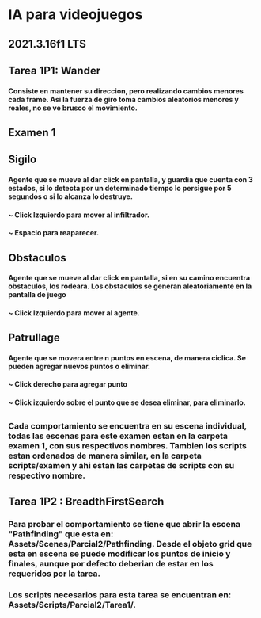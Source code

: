 # IA para videojuegos
## 2021.3.16f1 LTS
## 
## Tarea 1P1: Wander
#### Consiste en mantener su direccion, pero realizando cambios menores cada frame. Asi la fuerza de giro toma cambios aleatorios menores y reales, no se ve brusco el movimiento.
## 
## Examen 1 
## Sigilo 
#### Agente que se mueve al dar click en pantalla, y guardia que cuenta con 3 estados, si lo detecta  por un determinado tiempo lo persigue por 5 segundos o si lo alcanza lo destruye.
#### ~ Click Izquierdo para mover al infiltrador.
#### ~ Espacio para reaparecer.  
## Obstaculos
#### Agente que se mueve al dar click en pantalla, si en su camino encuentra obstaculos, los rodeara. Los obstaculos se generan aleatoriamente en la pantalla de juego
#### ~ Click Izquierdo para mover al agente.
## Patrullage
#### Agente que se movera entre n puntos en escena, de manera ciclica. Se pueden agregar nuevos puntos o eliminar. 
#### ~ Click derecho para agregar punto
#### ~ Click izquierdo sobre el punto que se desea eliminar, para eliminarlo.
##
##
### Cada comportamiento se encuentra en su escena individual, todas las escenas para este examen estan en  la carpeta examen 1, con sus respectivos nombres. Tambien los scripts estan ordenados de manera similar,  en la carpeta scripts/examen y ahi estan las carpetas de scripts con su respectivo nombre.
##
## Tarea 1P2 : BreadthFirstSearch 
### Para probar el comportamiento se tiene que abrir la escena "Pathfinding" que esta en: Assets/Scenes/Parcial2/Pathfinding. Desde el objeto grid que esta en escena se puede modificar los puntos de inicio y finales, aunque por defecto deberian de estar en los requeridos por la tarea. 
### Los scripts necesarios para esta tarea se encuentran en: Assets/Scripts/Parcial2/Tarea1/. 

